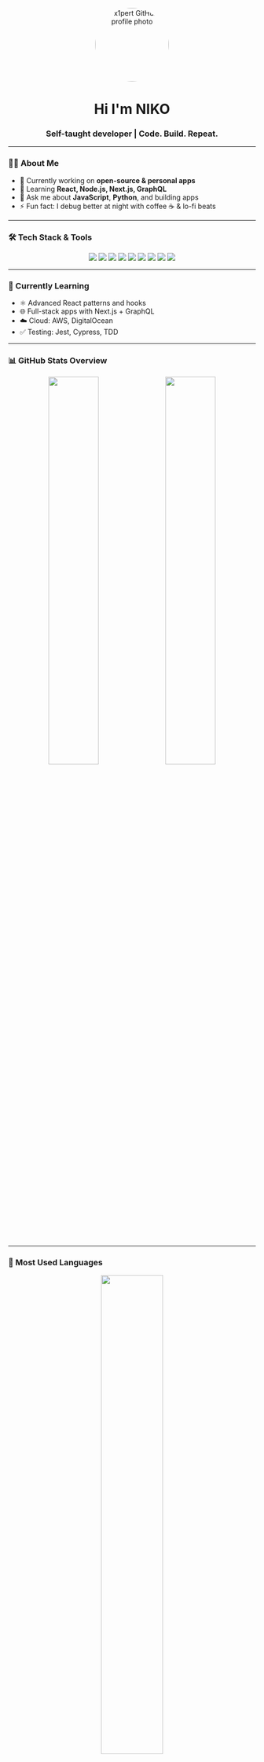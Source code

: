 <!-- Profile Picture -->
<p align="center">
  <img src="https://github.com/x1pert.png" alt="x1pert GitHub profile photo" width="150" height="150" style="border-radius: 50%;" />
</p>

<h1 align="center">Hi  I'm NIKO</h1>
<h3 align="center">Self-taught developer | Code. Build. Repeat.</h3>

---

### 👨‍💻 About Me

- 🔭 Currently working on **open-source & personal apps**
- 🌱 Learning **React, Node.js, Next.js, GraphQL**
- 💬 Ask me about **JavaScript**, **Python**, and building apps
- ⚡ Fun fact: I debug better at night with coffee ☕ & lo-fi beats

---

### 🛠️ Tech Stack & Tools

<p align="center">
  <img src="https://img.shields.io/badge/JavaScript-F7DF1E?logo=javascript&logoColor=black&style=for-the-badge" />
  <img src="https://img.shields.io/badge/TypeScript-3178C6?logo=typescript&logoColor=white&style=for-the-badge" />
  <img src="https://img.shields.io/badge/React-61DAFB?logo=react&logoColor=black&style=for-the-badge" />
  <img src="https://img.shields.io/badge/Next.js-000000?logo=nextdotjs&logoColor=white&style=for-the-badge" />
  <img src="https://img.shields.io/badge/Node.js-339933?logo=nodedotjs&logoColor=white&style=for-the-badge" />
  <img src="https://img.shields.io/badge/Express.js-000000?logo=express&logoColor=white&style=for-the-badge" />
  <img src="https://img.shields.io/badge/Python-3776AB?logo=python&logoColor=white&style=for-the-badge" />
  <img src="https://img.shields.io/badge/Docker-2496ED?logo=docker&logoColor=white&style=for-the-badge" />
  <img src="https://img.shields.io/badge/Git-F05032?logo=git&logoColor=white&style=for-the-badge" />
</p>

---

### 🌱 Currently Learning

- ⚛️ Advanced React patterns and hooks  
- 🌐 Full-stack apps with Next.js + GraphQL  
- ☁️ Cloud: AWS, DigitalOcean  
- ✅ Testing: Jest, Cypress, TDD

---

### 📊 GitHub Stats Overview

<p align="center">
  <img src="https://github-readme-stats.vercel.app/api?username=x1pert&show_icons=true&theme=tokyonight&hide_border=true&bg_color=0d1117" width="45%" />
  &nbsp;
  <img src="https://github-readme-streak-stats.herokuapp.com?user=x1pert&theme=tokyonight&hide_border=true&date_format=M%20j%5B%2C%20Y%5D" width="45%" />
</p>

---

### 🧠 Most Used Languages

<p align="center">
  <img src="https://github-readme-stats.vercel.app/api/top-langs/?username=x1pert&layout=compact&theme=radical&hide_border=true" width="50%" />
</p>

---

### 📈 Contribution Activity (Heatmap)

<p align="center">
  <img src="https://github-readme-activity-graph.vercel.app/graph?username=x1pert&theme=react-dark&area=true&hide_border=true" />
</p>

---

### 🏆 GitHub Trophies

<p align="center">
  <img src="https://github-profile-trophy.vercel.app/?username=x1pert&theme=gruvbox&no-frame=true&row=1&column=7" />
</p>

---

### ⚡ Fun Dev Quotes

> 💬 "Code is like humor. When you have to explain it, it’s bad." — Cory House  
> 💡 "First, solve the problem. Then, write the code." — John Johnson  
> 🧠 "Simplicity is the soul of efficiency." — Austin Freeman

---

### 🔥 Profile Views

<p align="center">
  <img src="https://img.shields.io/badge/Profile_Views-1%2C000%2C000%2B-blueviolet?style=for-the-badge&logo=github" />
</p>
